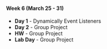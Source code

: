 #### Week 6 (March 25 - 31)
* **Day 1** - Dynamically Event Listeners
* **Day 2** - Group Project
* **HW** - Group Project
* **Lab Day** - Group Project